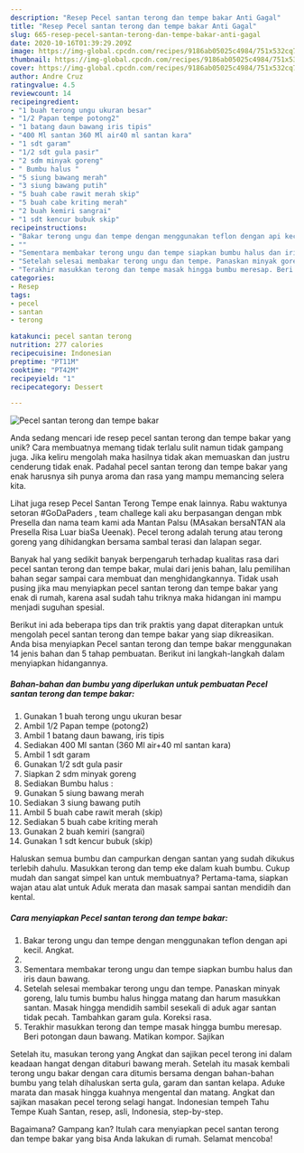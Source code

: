```yaml
---
description: "Resep Pecel santan terong dan tempe bakar Anti Gagal"
title: "Resep Pecel santan terong dan tempe bakar Anti Gagal"
slug: 665-resep-pecel-santan-terong-dan-tempe-bakar-anti-gagal
date: 2020-10-16T01:39:29.209Z
image: https://img-global.cpcdn.com/recipes/9186ab05025c4984/751x532cq70/pecel-santan-terong-dan-tempe-bakar-foto-resep-utama.jpg
thumbnail: https://img-global.cpcdn.com/recipes/9186ab05025c4984/751x532cq70/pecel-santan-terong-dan-tempe-bakar-foto-resep-utama.jpg
cover: https://img-global.cpcdn.com/recipes/9186ab05025c4984/751x532cq70/pecel-santan-terong-dan-tempe-bakar-foto-resep-utama.jpg
author: Andre Cruz
ratingvalue: 4.5
reviewcount: 14
recipeingredient:
- "1 buah terong ungu ukuran besar"
- "1/2 Papan tempe potong2"
- "1 batang daun bawang iris tipis"
- "400 Ml santan 360 Ml air40 ml santan kara"
- "1 sdt garam"
- "1/2 sdt gula pasir"
- "2 sdm minyak goreng"
- " Bumbu halus "
- "5 siung bawang merah"
- "3 siung bawang putih"
- "5 buah cabe rawit merah skip"
- "5 buah cabe kriting merah"
- "2 buah kemiri sangrai"
- "1 sdt kencur bubuk skip"
recipeinstructions:
- "Bakar terong ungu dan tempe dengan menggunakan teflon dengan api kecil. Angkat."
- ""
- "Sementara membakar terong ungu dan tempe siapkan bumbu halus dan iris daun bawang."
- "Setelah selesai membakar terong ungu dan tempe. Panaskan minyak goreng, lalu tumis bumbu halus hingga matang dan harum masukkan santan. Masak hingga mendidih sambil sesekali di aduk agar santan tidak pecah. Tambahkan garam gula. Koreksi rasa."
- "Terakhir masukkan terong dan tempe masak hingga bumbu meresap. Beri potongan daun bawang. Matikan kompor. Sajikan"
categories:
- Resep
tags:
- pecel
- santan
- terong

katakunci: pecel santan terong 
nutrition: 277 calories
recipecuisine: Indonesian
preptime: "PT11M"
cooktime: "PT42M"
recipeyield: "1"
recipecategory: Dessert

---
```



![Pecel santan terong dan tempe bakar](https://img-global.cpcdn.com/recipes/9186ab05025c4984/751x532cq70/pecel-santan-terong-dan-tempe-bakar-foto-resep-utama.jpg)

Anda sedang mencari ide resep pecel santan terong dan tempe bakar yang unik? Cara membuatnya memang tidak terlalu sulit namun tidak gampang juga. Jika keliru mengolah maka hasilnya tidak akan memuaskan dan justru cenderung tidak enak. Padahal pecel santan terong dan tempe bakar yang enak harusnya sih punya aroma dan rasa yang mampu memancing selera kita.

Lihat juga resep Pecel Santan Terong Tempe enak lainnya. Rabu waktunya setoran #GoDaPaders , team challege kali aku berpasangan dengan mbk Presella dan nama team kami ada Mantan Palsu (MAsakan bersaNTAN ala Presella Risa Luar biaSa Ueenak). Pecel terong adalah terung atau terong goreng yang dihidangkan bersama sambal terasi dan lalapan segar.

Banyak hal yang sedikit banyak berpengaruh terhadap kualitas rasa dari pecel santan terong dan tempe bakar, mulai dari jenis bahan, lalu pemilihan bahan segar sampai cara membuat dan menghidangkannya. Tidak usah pusing jika mau menyiapkan pecel santan terong dan tempe bakar yang enak di rumah, karena asal sudah tahu triknya maka hidangan ini mampu menjadi suguhan spesial.


Berikut ini ada beberapa tips dan trik praktis yang dapat diterapkan untuk mengolah pecel santan terong dan tempe bakar yang siap dikreasikan. Anda bisa menyiapkan Pecel santan terong dan tempe bakar menggunakan 14 jenis bahan dan 5 tahap pembuatan. Berikut ini langkah-langkah dalam menyiapkan hidangannya.

<!--inarticleads1-->

##### Bahan-bahan dan bumbu yang diperlukan untuk pembuatan Pecel santan terong dan tempe bakar:

1. Gunakan 1 buah terong ungu ukuran besar
1. Ambil 1/2 Papan tempe (potong2)
1. Ambil 1 batang daun bawang, iris tipis
1. Sediakan 400 Ml santan (360 Ml air+40 ml santan kara)
1. Ambil 1 sdt garam
1. Gunakan 1/2 sdt gula pasir
1. Siapkan 2 sdm minyak goreng
1. Sediakan  Bumbu halus :
1. Gunakan 5 siung bawang merah
1. Sediakan 3 siung bawang putih
1. Ambil 5 buah cabe rawit merah (skip)
1. Sediakan 5 buah cabe kriting merah
1. Gunakan 2 buah kemiri (sangrai)
1. Gunakan 1 sdt kencur bubuk (skip)


Haluskan semua bumbu dan campurkan dengan santan yang sudah dikukus terlebih dahulu. Masukkan terong dan temp eke dalam kuah bumbu. Cukup mudah dan sangat simpel kan untuk membuatnya? Pertama-tama, siapkan wajan atau alat untuk Aduk merata dan masak sampai santan mendidih dan kental. 

<!--inarticleads2-->

##### Cara menyiapkan Pecel santan terong dan tempe bakar:

1. Bakar terong ungu dan tempe dengan menggunakan teflon dengan api kecil. Angkat.
1. 
1. Sementara membakar terong ungu dan tempe siapkan bumbu halus dan iris daun bawang.
1. Setelah selesai membakar terong ungu dan tempe. Panaskan minyak goreng, lalu tumis bumbu halus hingga matang dan harum masukkan santan. Masak hingga mendidih sambil sesekali di aduk agar santan tidak pecah. Tambahkan garam gula. Koreksi rasa.
1. Terakhir masukkan terong dan tempe masak hingga bumbu meresap. Beri potongan daun bawang. Matikan kompor. Sajikan


Setelah itu, masukan terong yang Angkat dan sajikan pecel terong ini dalam keadaan hangat dengan ditaburi bawang merah. Setelah itu masak kembali terong ungu bakar dengan cara ditumis bersama dengan bahan-bahan bumbu yang telah dihaluskan serta gula, garam dan santan kelapa. Aduke marata dan masak hingga kuahnya mengental dan matang. Angkat dan sajikan masakan pecel terong selagi hangat. Indonesian tempeh Tahu Tempe Kuah Santan, resep, asli, Indonesia, step-by-step. 

Bagaimana? Gampang kan? Itulah cara menyiapkan pecel santan terong dan tempe bakar yang bisa Anda lakukan di rumah. Selamat mencoba!
